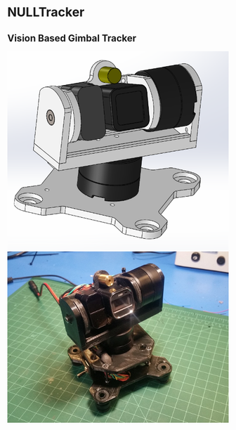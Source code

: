 # NULLTracker

## Vision Based Gimbal Tracker

![NULLGimbal 1](https://github.com/nulluser/NullGimbal/blob/master/Images/Gimbal1.png "NULLGimbal 1")
![NULLGimbal 2](https://github.com/nulluser/NullGimbal/blob/master/Images/Gimbal2.png "NULLGimbal 2")

